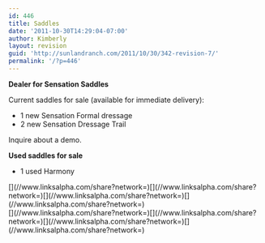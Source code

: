 ```yaml
---
id: 446
title: Saddles
date: '2011-10-30T14:29:04-07:00'
author: Kimberly
layout: revision
guid: 'http://sunlandranch.com/2011/10/30/342-revision-7/'
permalink: '/?p=446'
---
```


**Dealer for Sensation Saddles**

Current saddles for sale (available for immediate delivery):

- 1 new Sensation Formal dressage
- 2 new Sensation Dressage Trail

Inquire about a demo.

**Used saddles for sale**

- 1 used Harmony

<div class="linksalpha_container linksalpha_app_3" data-counters="1" data-size="regular" data-style="square" data-title="Saddles" data-url="https://www.sunlandranch.com/?p=446">[](//www.linksalpha.com/share?network=)[](//www.linksalpha.com/share?network=)[](//www.linksalpha.com/share?network=)[](//www.linksalpha.com/share?network=)</div><div class="linksalpha_container linksalpha_app_7" data-position="" data-title="Saddles" data-url="https://www.sunlandranch.com/?p=446">[](//www.linksalpha.com/share?network=)[](//www.linksalpha.com/share?network=)[](//www.linksalpha.com/share?network=)[](//www.linksalpha.com/share?network=)</div>